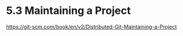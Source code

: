 # 5.3 Maintaining a Project

<https://git-scm.com/book/en/v2/Distributed-Git-Maintaining-a-Project>
